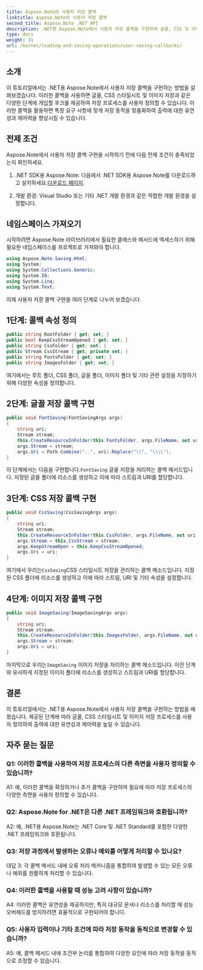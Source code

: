 ```yaml
---
title: Aspose.Note의 사용자 저장 콜백
linktitle: Aspose.Note의 사용자 저장 콜백
second_title: Aspose.Note .NET API
description: .NET용 Aspose.Note에서 사용자 저장 콜백을 구현하여 글꼴, CSS 및 이미지 저장을 사용자 지정하는 방법을 알아보세요.
type: docs
weight: 31
url: /ko/net/loading-and-saving-operations/user-saving-callbacks/
---
```

## 소개

이 튜토리얼에서는 .NET용 Aspose.Note에서 사용자 저장 콜백을 구현하는 방법을 살펴보겠습니다. 이러한 콜백을 사용하면 글꼴, CSS 스타일시트 및 이미지 저장과 같은 다양한 단계에 개입할 후크를 제공하여 저장 프로세스를 사용자 정의할 수 있습니다. 이러한 콜백을 활용하면 특정 요구 사항에 맞게 저장 동작을 맞춤화하여 출력에 대한 유연성과 제어력을 향상시킬 수 있습니다.

## 전제 조건

Aspose.Note에서 사용자 저장 콜백 구현을 시작하기 전에 다음 전제 조건이 충족되었는지 확인하세요.

1.  .NET SDK용 Aspose.Note: 다음에서 .NET SDK용 Aspose.Note를 다운로드하고 설치하세요.[다운로드 페이지](https://releases.aspose.com/note/net/).
   
2. 개발 환경: Visual Studio 또는 기타 .NET 개발 환경과 같은 적합한 개발 환경을 설정합니다.

## 네임스페이스 가져오기

시작하려면 Aspose.Note 라이브러리에서 필요한 클래스와 메서드에 액세스하기 위해 필요한 네임스페이스를 프로젝트로 가져와야 합니다.

```csharp
using Aspose.Note.Saving.Html;
using System;
using System.Collections.Generic;
using System.IO;
using System.Linq;
using System.Text;
```

이제 사용자 저장 콜백 구현을 여러 단계로 나누어 보겠습니다.

## 1단계: 콜백 속성 정의

```csharp
public string RootFolder { get; set; }
public bool KeepCssStreamOpened { get; set; }
public string CssFolder { get; set; }
public Stream CssStream { get; private set; }
public string FontsFolder { get; set; }
public string ImagesFolder { get; set; }
```

여기에서는 루트 폴더, CSS 폴더, 글꼴 폴더, 이미지 폴더 및 기타 관련 설정을 지정하기 위해 다양한 속성을 정의합니다.

## 2단계: 글꼴 저장 콜백 구현

```csharp
public void FontSaving(FontSavingArgs args)
{
    string uri;
    Stream stream;
    this.CreateResourceInFolder(this.FontsFolder, args.FileName, out uri, out stream);
    args.Stream = stream;
    args.Uri = Path.Combine("..", uri).Replace("\\", "\\\\");
}
```

 이 단계에서는 다음을 구현합니다.`FontSaving` 글꼴 저장을 처리하는 콜백 메서드입니다. 지정된 글꼴 폴더에 리소스를 생성하고 이에 따라 스트림과 URI를 할당합니다.

## 3단계: CSS 저장 콜백 구현

```csharp
public void CssSaving(CssSavingArgs args)
{
    string uri;
    Stream stream;
    this.CreateResourceInFolder(this.CssFolder, args.FileName, out uri, out stream);
    args.Stream = this.CssStream = stream;
    args.KeepStreamOpen = this.KeepCssStreamOpened;
    args.Uri = uri;
}
```

 여기에서 우리는`CssSaving`CSS 스타일시트 저장을 관리하는 콜백 메소드입니다. 지정된 CSS 폴더에 리소스를 생성하고 이에 따라 스트림, URI 및 기타 속성을 설정합니다.

## 4단계: 이미지 저장 콜백 구현

```csharp
public void ImageSaving(ImageSavingArgs args)
{
    string uri;
    Stream stream;
    this.CreateResourceInFolder(this.ImagesFolder, args.FileName, out uri, out stream);
    args.Stream = stream;
    args.Uri = uri;
}
```

 마지막으로 우리는`ImageSaving` 이미지 저장을 처리하는 콜백 메소드입니다. 이전 단계와 유사하게 지정된 이미지 폴더에 리소스를 생성하고 스트림과 URI를 할당합니다.

## 결론

이 튜토리얼에서는 .NET용 Aspose.Note에서 사용자 저장 콜백을 구현하는 방법을 배웠습니다. 제공된 단계에 따라 글꼴, CSS 스타일시트 및 이미지 저장 프로세스를 사용자 정의하여 출력에 대한 유연성과 제어력을 높일 수 있습니다.

## 자주 묻는 질문

### Q1: 이러한 콜백을 사용하여 저장 프로세스의 다른 측면을 사용자 정의할 수 있습니까?

A1: 예, 이러한 콜백을 확장하거나 추가 콜백을 구현하여 필요에 따라 저장 프로세스의 다양한 측면을 사용자 정의할 수 있습니다.

### Q2: Aspose.Note for .NET은 다른 .NET 프레임워크와 호환됩니까?

A2: 예, .NET용 Aspose.Note는 .NET Core 및 .NET Standard를 포함한 다양한 .NET 프레임워크와 호환됩니다.

### Q3: 저장 과정에서 발생하는 오류나 예외를 어떻게 처리할 수 있나요?

대답 3: 각 콜백 메서드 내에 오류 처리 메커니즘을 통합하여 발생할 수 있는 모든 오류나 예외를 원활하게 처리할 수 있습니다.

### Q4: 이러한 콜백을 사용할 때 성능 고려 사항이 있습니까?

A4: 이러한 콜백은 유연성을 제공하지만, 특히 대규모 문서나 리소스를 처리할 때 성능 오버헤드를 방지하려면 효율적으로 구현되어야 합니다.

### Q5: 사용자 입력이나 기타 조건에 따라 저장 동작을 동적으로 변경할 수 있습니까?

A5: 예, 콜백 메서드 내에 조건부 논리를 통합하여 다양한 요인에 따라 저장 동작을 동적으로 조정할 수 있습니다.